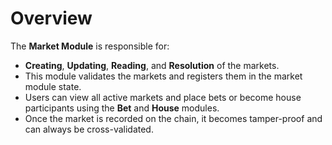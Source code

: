 # **Overview**

The **Market Module** is responsible for:

- **Creating**, **Updating**, **Reading**, and **Resolution** of the markets.
- This module validates the markets and registers them in the market module state.
- Users can view all active markets and place bets or become house participants using the **Bet** and **House** modules.
- Once the market is recorded on the chain, it becomes tamper-proof and can always be cross-validated.
